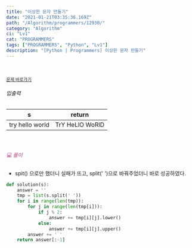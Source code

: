 ```yaml
---
title: "이상한 문자 만들기"
date: "2021-01-21T03:35:36.169Z"
path: "/Algorithm/programmers/12930/"
category: "Algorithm"
ci: "Lv1"
cat: "PROGRAMMERS"
tags: ["PROGRAMMERS", "Python", "Lv1"]
description: "[Python | Programmers] 이상한 문자 만들기"
---
```


<br />

<a href="https://programmers.co.kr/learn/courses/30/lessons/12930"><small>문제 바로가기</small></a>

###### 입출력

| s               | return          |
| --------------- | --------------- |
| try hello world | TrY HeLlO WoRlD |

<br />

##### <h5 style="color:#C587AE;">💻 풀이</h5>

* spit() 으로만 했더니 실패가 뜨고, split(' ')으로 바꿔주었더니 바로 성공하였다.

```python
def solution(s):
    answer = ''
    tmp = list(s.split(' '))
    for i in range(len(tmp)):
        for j in range(len(tmp[i])):
            if j % 2:
                answer += tmp[i][j].lower()
            else:
                answer += tmp[i][j].upper()
        answer += ' '
    return answer[:-1]
```



<br />

